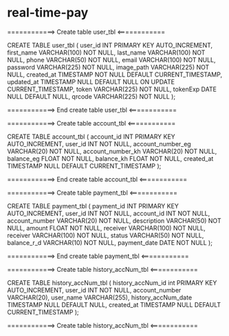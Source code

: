 # real-time-pay

============> Create table user_tbl <============

CREATE TABLE user_tbl (
user_id INT PRIMARY KEY AUTO_INCREMENT,
first_name VARCHAR(100) NOT NULL,
last_name VARCHAR(100) NOT NULL,
phone VARCHAR(50) NOT NULL,
email VARCHAR(100) NOT NULL,
password VARCHAR(225) NOT NULL,
image_path VARCHAR(225) NOT NULL,
created_at TIMESTAMP NOT NULL DEFAULT CURRENT_TIMESTAMP,
updated_at TIMESTAMP NULL DEFAULT NULL ON UPDATE CURRENT_TIMESTAMP,
token VARCHAR(225) NOT NULL,
tokenExp DATE NULL DEFAULT NULL,
qrcode VARCHAR(225) NOT NULL
);

============> End create table user_tbl <============

============> Create table account_tbl <============

CREATE TABLE account_tbl (
account_id INT PRIMARY KEY AUTO_INCREMENT,
user_id INT NOT NULL,
account_number_eg VARCHAR(20) NOT NULL,
account_number_kh VARCHAR(20) NOT NULL,
balance_eg FLOAT NOT NULL,
balance_kh FLOAT NOT NULL,
created_at TIMESTAMP NULL DEFAULT CURRENT_TIMESTAMP
);

============> End create table account_tbl <============

============> Create table payment_tbl <============

CREATE TABLE payment_tbl (
payment_id INT PRIMARY KEY AUTO_INCREMENT,
user_id INT NOT NULL,
account_id INT NOT NULL,
account_number VARCHAR(20) NOT NULL,
description VARCHAR(50) NOT NULL,
amount FLOAT NOT NULL,
receiver VARCHAR(100) NOT NULL,
receiver VARCHAR(100) NOT NULL,
status VARCHAR(50) NOT NULL,
balance_r_d VARCHAR(10) NOT NULL,
payment_date DATE NOT NULL
);

============> End create table payment_tbl <============

============> Create table history_accNum_tbl <============

CREATE TABLE history_accNum_tbl (
history_accNum_id int PRIMARY KEY AUTO_INCREMENT,
user_id INT NOT NULL,
account_number VARCHAR(20),
user_name VARCHAR(255),
history_accNum_date TIMESTAMP NULL DEFAULT NULL,
created_at TIMESTAMP NULL DEFAULT CURRENT_TIMESTAMP
);

============> Create table history_accNum_tbl <============
